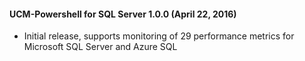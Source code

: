 
#### UCM-Powershell for SQL Server 1.0.0 (April 22, 2016)
* Initial release, supports monitoring of 29 performance metrics for Microsoft SQL Server and Azure SQL
